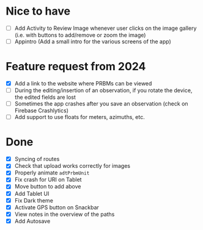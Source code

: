 # Nice to have

- [ ] Add Activity to Review Image whenever user clicks on the image gallery (i.e. with buttons to add/remove or zoom the image)
- [ ] Appintro (Add a small intro for the various screens of the app)

# Feature request from 2024

- [x] Add a link to the website where PRBMs can be viewed
- [ ] During the editing/insertion of an observation, if you rotate the device, the edited fields are lost
- [ ] Sometimes the app crashes after you save an observation (check on Firebase Crashlytics)
- [ ] Add support to use floats for meters, azimuths, etc.

# Done

- [x] Syncing of routes
- [x] Check that upload works correctly for images
- [x] Properly animate `adtPrbmUnit`
- [x] Fix crash for URI on Tablet
- [x] Move button to add above
- [x] Add Tablet UI
- [x] Fix Dark theme
- [x] Activate GPS button on Snackbar
- [x] View notes in the overview of the paths
- [x] Add Autosave
